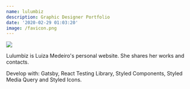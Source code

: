 ```yaml
---
name: lulumbiz
description: Graphic Designer Portfolio
date: '2020-02-29 01:03:20'
image: /favicon.png
---
```

[![](/mbizlogo.png)](https://lulumbiz.netlify.com/)

Lulumbiz is Luiza Medeiro's personal website. She shares her works and contacts.

Develop with: Gatsby, React Testing Library, Styled Components, Styled Media Query and Styled Icons.
